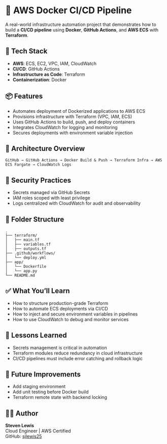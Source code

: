 # 🚀 AWS Docker CI/CD Pipeline

A real-world infrastructure automation project that demonstrates how to build a **CI/CD pipeline** using **Docker**, **GitHub Actions**, and **AWS ECS** with **Terraform**.

## 🔧 Tech Stack

- **AWS**: ECS, EC2, VPC, IAM, CloudWatch
- **CI/CD**: GitHub Actions
- **Infrastructure as Code**: Terraform
- **Containerization**: Docker

## 📦 Features

- Automates deployment of Dockerized applications to AWS ECS
- Provisions infrastructure with Terraform (VPC, IAM, ECS)
- Uses GitHub Actions to build, push, and deploy containers
- Integrates CloudWatch for logging and monitoring
- Secures deployments with environment variable injection

## 🧱 Architecture Overview

```
GitHub → GitHub Actions → Docker Build & Push → Terraform Infra → AWS ECS Fargate → CloudWatch Logs
```

## 🔐 Security Practices

- Secrets managed via GitHub Secrets
- IAM roles scoped with least privilege
- Logs centralized with CloudWatch for audit and observability

## 📂 Folder Structure

```
.
├── terraform/
│   ├── main.tf
│   ├── variables.tf
│   ├── outputs.tf
├── .github/workflows/
│   └── deploy.yml
├── app/
│   └── Dockerfile
│   └── app.py
└── README.md
```

## ✅ What You’ll Learn

- How to structure production-grade Terraform
- How to automate ECS deployments via CI/CD
- How to inject and secure environment variables in pipelines
- How to use CloudWatch to debug and monitor services

## 🧠 Lessons Learned

- Secrets management is critical in automation
- Terraform modules reduce redundancy in cloud infrastructure
- CI/CD pipelines must include error catching and rollback logic

## 🧪 Future Improvements

- Add staging environment
- Add unit testing before Docker build
- Terraform remote state with backend locking

## 👨‍💻 Author

**Steven Lewis**  
Cloud Engineer | AWS Certified  
GitHub: [sjlewis25](https://github.com/sjlewis25)
